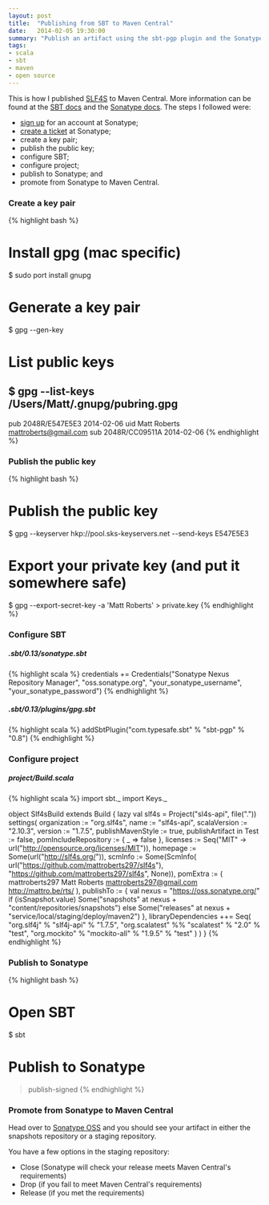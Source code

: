 ```yaml
---
layout: post
title:  "Publishing from SBT to Maven Central"
date:   2014-02-05 19:30:00
summary: "Publish an artifact using the sbt-pgp plugin and the Sonatype Nexus Repository Manager."
tags:
- scala
- sbt
- maven
- open source
---
```


This is how I published [SLF4S][slf4s] to Maven Central.
More information can be found at the [SBT docs][sbt-docs] and the [Sonatype docs][sonatype-docs].
The steps I followed were:

- [sign up][sonatype-signup] for an account at Sonatype;
- [create a ticket][sonatype-ticket] at Sonatype;
- create a key pair;
- publish the public key;
- configure SBT;
- configure project;
- publish to Sonatype; and
- promote from Sonatype to Maven Central.

### Create a key pair
{% highlight bash %}
# Install gpg (mac specific)
$ sudo port install gnupg

# Generate a key pair
$ gpg --gen-key

# List public keys
$ gpg --list-keys
/Users/Matt/.gnupg/pubring.gpg
------------------------------
pub   2048R/E547E5E3 2014-02-06
uid                  Matt Roberts <mattroberts@gmail.com>
sub   2048R/CC09511A 2014-02-06
{% endhighlight %}

### Publish the public key
{% highlight bash %}
# Publish the public key
$ gpg --keyserver hkp://pool.sks-keyservers.net --send-keys E547E5E3

# Export your private key (and put it somewhere safe)
$ gpg --export-secret-key -a 'Matt Roberts' > private.key
{% endhighlight %}

### Configure SBT
##### .sbt/0.13/sonatype.sbt
{% highlight scala %}
credentials += Credentials("Sonatype Nexus Repository Manager",
                           "oss.sonatype.org",
                           "your_sonatype_username",
                           "your_sonatype_password")
{% endhighlight %}

##### .sbt/0.13/plugins/gpg.sbt
{% highlight scala %}
addSbtPlugin("com.typesafe.sbt" % "sbt-pgp" % "0.8")
{% endhighlight %}

### Configure project
##### project/Build.scala
{% highlight scala %}
import sbt._
import Keys._

object Slf4sBuild extends Build {
  lazy val slf4s = Project("sl4s-api", file(".")) settings(
    organization := "org.slf4s",
    name := "slf4s-api",
    scalaVersion := "2.10.3",
    version := "1.7.5",
    publishMavenStyle := true,
    publishArtifact in Test := false,
    pomIncludeRepository := { _ => false },
    licenses := Seq("MIT" -> url("http://opensource.org/licenses/MIT")),
    homepage := Some(url("http://slf4s.org/")),
    scmInfo := Some(ScmInfo(
      url("https://github.com/mattroberts297/slf4s"),
      "https://github.com/mattroberts297/slf4s",
      None)),
    pomExtra := (
      <developers>
        <developer>
          <id>mattroberts297</id>
          <name>Matt Roberts</name>
          <email>mattroberts297@gmail.com</email>
          <url>http://mattro.be/rts/</url>
        </developer>
      </developers>
    ),
    publishTo := {
      val nexus = "https://oss.sonatype.org/"
      if (isSnapshot.value)
        Some("snapshots" at nexus + "content/repositories/snapshots")
      else
       Some("releases"  at nexus + "service/local/staging/deploy/maven2")
    },
    libraryDependencies ++= Seq(
      "org.slf4j" % "slf4j-api" % "1.7.5",
      "org.scalatest" %% "scalatest" % "2.0" % "test",
      "org.mockito" % "mockito-all" % "1.9.5" % "test"
    )
  )
}
{% endhighlight %}

### Publish to Sonatype
{% highlight bash %}
# Open SBT
$ sbt

# Publish to Sonatype
> publish-signed
{% endhighlight %}

### Promote from Sonatype to Maven Central

Head over to [Sonatype OSS][sonatype-oss] and you should see your artifact in either the snapshots repository or a staging repository.

You have a few options in the staging repository:
- Close (Sonatype will check your release meets Maven Central's requirements)
- Drop (if you fail to meet Maven Central's requirements)
- Release (if you met the requirements)

[slf4s]: http://slf4s.org
[sbt-docs]: http://www.scala-sbt.org/release/docs/Community/Using-Sonatype.html
[sonatype-docs]: https://docs.sonatype.org/display/Repository/Sonatype+OSS+Maven+Repository+Usage+Guide#SonatypeOSSMavenRepositoryUsageGuide-2
[sonatype-signup]: https://docs.sonatype.org/display/Repository/Sonatype+OSS+Maven+Repository+Usage+Guide#SonatypeOSSMavenRepositoryUsageGuide-2.Signup
[sonatype-ticket]: https://docs.sonatype.org/display/Repository/Sonatype+OSS+Maven+Repository+Usage+Guide#SonatypeOSSMavenRepositoryUsageGuide-3.CreateaJIRAticket
[sonatype-oss]: https://oss.sonatype.org/
